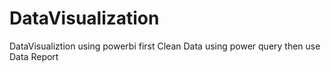 # DataVisualization
DataVisualiztion using powerbi first Clean Data using power query then use Data Report 
